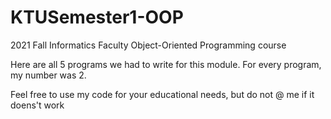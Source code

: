 # KTUSemester1-OOP
2021 Fall Informatics Faculty Object-Oriented Programming course

Here are all 5 programs we had to write for this module.
For every program, my number was 2.

Feel free to use my code for your educational needs, but do not @ me if it doens't work